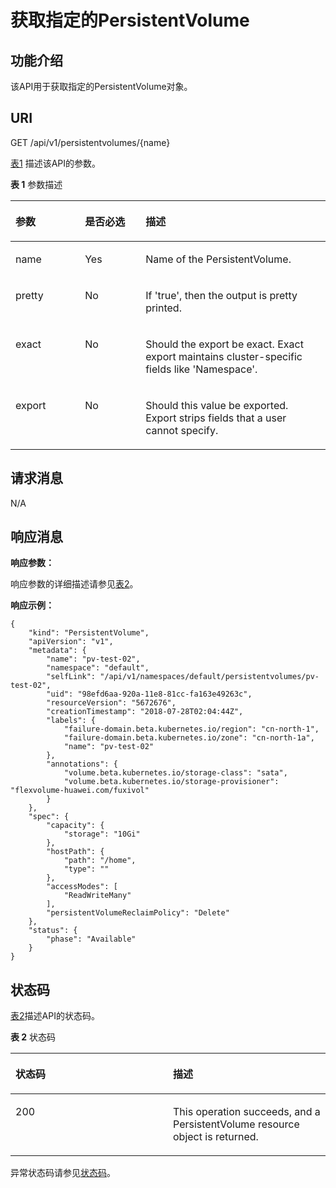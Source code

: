 # 获取指定的PersistentVolume<a name="cce_02_0078"></a>

## 功能介绍<a name="s1a129d01d7064ee39544c508ecd9cb42"></a>

该API用于获取指定的PersistentVolume对象。

## URI<a name="s38d2d7ac9d9f4951888e3f4f6779980a"></a>

GET /api/v1/persistentvolumes/\{name\}

[表1](#t822b09e3c061429a994cacea8be759ae)  描述该API的参数。

**表 1**  参数描述

<a name="t822b09e3c061429a994cacea8be759ae"></a>
<table><thead align="left"><tr id="rc21b8b3e51304c9e8a38c370e9339ca8"><th class="cellrowborder" valign="top" width="22.06%" id="mcps1.2.4.1.1"><p id="a71a1a49de42f4918a4d54407842274d9"><a name="a71a1a49de42f4918a4d54407842274d9"></a><a name="a71a1a49de42f4918a4d54407842274d9"></a>参数</p>
</th>
<th class="cellrowborder" valign="top" width="19.24%" id="mcps1.2.4.1.2"><p id="p3964669201717"><a name="p3964669201717"></a><a name="p3964669201717"></a>是否必选</p>
</th>
<th class="cellrowborder" valign="top" width="58.699999999999996%" id="mcps1.2.4.1.3"><p id="a7695d01414db465c83aa8b69871a25bd"><a name="a7695d01414db465c83aa8b69871a25bd"></a><a name="a7695d01414db465c83aa8b69871a25bd"></a>描述</p>
</th>
</tr>
</thead>
<tbody><tr id="rd8795e7381364fee9547f9eade682583"><td class="cellrowborder" valign="top" width="22.06%" headers="mcps1.2.4.1.1 "><p id="a9bf082cde6a149a3a1ee51a984806855"><a name="a9bf082cde6a149a3a1ee51a984806855"></a><a name="a9bf082cde6a149a3a1ee51a984806855"></a>name</p>
</td>
<td class="cellrowborder" valign="top" width="19.24%" headers="mcps1.2.4.1.2 "><p id="a98f847249f554de6b47792116337a553"><a name="a98f847249f554de6b47792116337a553"></a><a name="a98f847249f554de6b47792116337a553"></a>Yes</p>
</td>
<td class="cellrowborder" valign="top" width="58.699999999999996%" headers="mcps1.2.4.1.3 "><p id="a72e6b14d501e46deaa513c9739330098"><a name="a72e6b14d501e46deaa513c9739330098"></a><a name="a72e6b14d501e46deaa513c9739330098"></a>Name of the PersistentVolume.</p>
</td>
</tr>
<tr id="r80ecb3c1002f4d1eade431fecf9551f7"><td class="cellrowborder" valign="top" width="22.06%" headers="mcps1.2.4.1.1 "><p id="a3f531af307d5455b8c27a9f9e358c945"><a name="a3f531af307d5455b8c27a9f9e358c945"></a><a name="a3f531af307d5455b8c27a9f9e358c945"></a>pretty</p>
</td>
<td class="cellrowborder" valign="top" width="19.24%" headers="mcps1.2.4.1.2 "><p id="a7014233960be431db054e5e23abadaae"><a name="a7014233960be431db054e5e23abadaae"></a><a name="a7014233960be431db054e5e23abadaae"></a>No</p>
</td>
<td class="cellrowborder" valign="top" width="58.699999999999996%" headers="mcps1.2.4.1.3 "><p id="a991ad6caeb3d461fa123c157c2e47dcf"><a name="a991ad6caeb3d461fa123c157c2e47dcf"></a><a name="a991ad6caeb3d461fa123c157c2e47dcf"></a>If 'true', then the output is pretty printed.</p>
</td>
</tr>
<tr id="rbdfb4603c4bc4ea0b2bfb718f21a4da3"><td class="cellrowborder" valign="top" width="22.06%" headers="mcps1.2.4.1.1 "><p id="a8d767cee22e24e7185439b4bc38368f9"><a name="a8d767cee22e24e7185439b4bc38368f9"></a><a name="a8d767cee22e24e7185439b4bc38368f9"></a>exact</p>
</td>
<td class="cellrowborder" valign="top" width="19.24%" headers="mcps1.2.4.1.2 "><p id="a149b6910e42a452e9e2679855fb1b6e3"><a name="a149b6910e42a452e9e2679855fb1b6e3"></a><a name="a149b6910e42a452e9e2679855fb1b6e3"></a>No</p>
</td>
<td class="cellrowborder" valign="top" width="58.699999999999996%" headers="mcps1.2.4.1.3 "><p id="a945d98bb597b4b06b6ee5d9e006a8af0"><a name="a945d98bb597b4b06b6ee5d9e006a8af0"></a><a name="a945d98bb597b4b06b6ee5d9e006a8af0"></a>Should the export be exact. Exact export maintains cluster-specific fields like 'Namespace'.</p>
</td>
</tr>
<tr id="rd52530d8432549da9f6b6fbeb92e04f9"><td class="cellrowborder" valign="top" width="22.06%" headers="mcps1.2.4.1.1 "><p id="a5ce6f9ebc7f542f8be881f16225d0ada"><a name="a5ce6f9ebc7f542f8be881f16225d0ada"></a><a name="a5ce6f9ebc7f542f8be881f16225d0ada"></a>export</p>
</td>
<td class="cellrowborder" valign="top" width="19.24%" headers="mcps1.2.4.1.2 "><p id="af3aa437c6e9f4373a2afb24cd45cdd63"><a name="af3aa437c6e9f4373a2afb24cd45cdd63"></a><a name="af3aa437c6e9f4373a2afb24cd45cdd63"></a>No</p>
</td>
<td class="cellrowborder" valign="top" width="58.699999999999996%" headers="mcps1.2.4.1.3 "><p id="a310aae98c91940cfa64dd5691c9ea1db"><a name="a310aae98c91940cfa64dd5691c9ea1db"></a><a name="a310aae98c91940cfa64dd5691c9ea1db"></a>Should this value be exported. Export strips fields that a user cannot specify.</p>
</td>
</tr>
</tbody>
</table>

## 请求消息<a name="s870c946f326046289170d757dfdb3866"></a>

N/A

## 响应消息<a name="s386e508d5c284fd3a83b7aab0b783acb"></a>

**响应参数：**

响应参数的详细描述请参见[表2](创建PersistentVolume-1.md#tfdb73431f39846d4a56ec4eb558e1617)。

**响应示例：**

```
{
    "kind": "PersistentVolume",
    "apiVersion": "v1",
    "metadata": {
        "name": "pv-test-02",
        "namespace": "default",
        "selfLink": "/api/v1/namespaces/default/persistentvolumes/pv-test-02",
        "uid": "98efd6aa-920a-11e8-81cc-fa163e49263c",
        "resourceVersion": "5672676",
        "creationTimestamp": "2018-07-28T02:04:44Z",
        "labels": {
            "failure-domain.beta.kubernetes.io/region": "cn-north-1",
            "failure-domain.beta.kubernetes.io/zone": "cn-north-1a",
            "name": "pv-test-02"
        },
        "annotations": {
            "volume.beta.kubernetes.io/storage-class": "sata",
            "volume.beta.kubernetes.io/storage-provisioner": "flexvolume-huawei.com/fuxivol"
        }
    },
    "spec": {
        "capacity": {
            "storage": "10Gi"
        },
        "hostPath": {
            "path": "/home",
            "type": ""
        },
        "accessModes": [
            "ReadWriteMany"
        ],
        "persistentVolumeReclaimPolicy": "Delete"
    },
    "status": {
        "phase": "Available"
    }
}
```

## 状态码<a name="sda50de2a2d004d1b9016ed5749e80a29"></a>

[表2](#t49c9fb5a3ca549efa601f87efd7502e8)描述API的状态码。

**表 2**  状态码

<a name="t49c9fb5a3ca549efa601f87efd7502e8"></a>
<table><thead align="left"><tr id="r7ed1b859a8014e66b3ba442728c19ce9"><th class="cellrowborder" valign="top" width="50%" id="mcps1.2.3.1.1"><p id="p16859329201717"><a name="p16859329201717"></a><a name="p16859329201717"></a>状态码</p>
</th>
<th class="cellrowborder" valign="top" width="50%" id="mcps1.2.3.1.2"><p id="a874b7481035e4ff6bbe5ad7f441758f9"><a name="a874b7481035e4ff6bbe5ad7f441758f9"></a><a name="a874b7481035e4ff6bbe5ad7f441758f9"></a>描述</p>
</th>
</tr>
</thead>
<tbody><tr id="r793600e685d64dfe80bc1a36549a33d4"><td class="cellrowborder" valign="top" width="50%" headers="mcps1.2.3.1.1 "><p id="a8fd023dd4f7f49ed94ef1bdfa7dd09ed"><a name="a8fd023dd4f7f49ed94ef1bdfa7dd09ed"></a><a name="a8fd023dd4f7f49ed94ef1bdfa7dd09ed"></a>200</p>
</td>
<td class="cellrowborder" valign="top" width="50%" headers="mcps1.2.3.1.2 "><p id="a807f97d68e804ff4b8d0fb2c8a84250d"><a name="a807f97d68e804ff4b8d0fb2c8a84250d"></a><a name="a807f97d68e804ff4b8d0fb2c8a84250d"></a>This operation succeeds, and a PersistentVolume resource object is returned.</p>
</td>
</tr>
</tbody>
</table>

异常状态码请参见[状态码](状态码.md)。

